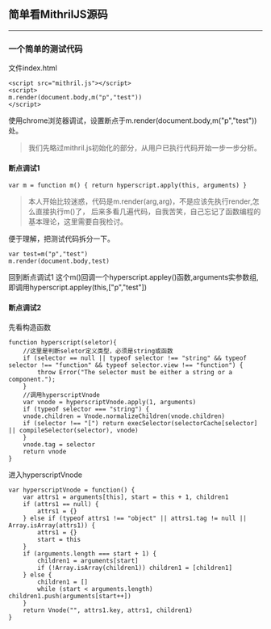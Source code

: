 ## 简单看MithrilJS源码
---

### 一个简单的测试代码

文件index.html

	<script src="mithril.js"></script>
	<script>
	m.render(document.body,m("p","test"))
	</script>


使用chrome浏览器调试，设置断点于m.render(document.body,m("p","test"))处。

> 我们先略过mithril.js初始化的部分，从用户已执行代码开始一步一步分析。 
  
#### 断点调试1  

	var m = function m() { return hyperscript.apply(this, arguments) }


> 本人开始比较迷惑，代码是m.render(arg,arg)，不是应该先执行render,怎么直接执行m()了，
后来多看几遍代码，自我苦笑，自己忘记了函数编程的基本理论，这里需要自我检讨。

便于理解，把测试代码拆分一下。

	var test=m("p","test")
	m.render(document.body,test)


回到断点调试1
这个m()回调一个hyperscript.appley()函数,arguments实参数组,即调用hyperscript.appley(this,["p","test"])

#### 断点调试2
先看构造函数

	function hyperscript(seletor){
		//这里是判断seletor定义类型，必须是string或函数
		if (selector == null || typeof selector !== "string" && typeof selector !== "function" && typeof selector.view !== "function") {
			throw Error("The selector must be either a string or a component.");
		}
		//调用hyperscriptVnode
		var vnode = hyperscriptVnode.apply(1, arguments)
		if (typeof selector === "string") {
		vnode.children = Vnode.normalizeChildren(vnode.children)
		if (selector !== "[") return execSelector(selectorCache[selector] || compileSelector(selector), vnode)
		}
		vnode.tag = selector
		return vnode
	}

进入hyperscriptVnode 

	var hyperscriptVnode = function() {
		var attrs1 = arguments[this], start = this + 1, children1
		if (attrs1 == null) {
			attrs1 = {}
		} else if (typeof attrs1 !== "object" || attrs1.tag != null || Array.isArray(attrs1)) {
			attrs1 = {}
			start = this
		}
		if (arguments.length === start + 1) {
			children1 = arguments[start]
			if (!Array.isArray(children1)) children1 = [children1]
		} else {
			children1 = []
			while (start < arguments.length) children1.push(arguments[start++])
		}
		return Vnode("", attrs1.key, attrs1, children1)
	}
